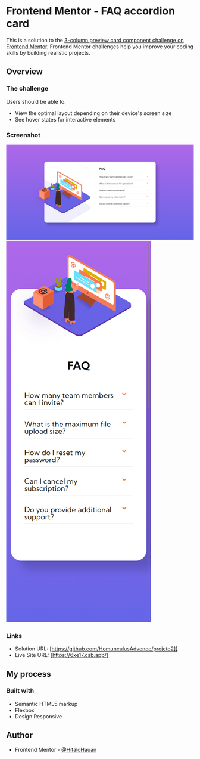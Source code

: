 # Frontend Mentor - FAQ accordion card

This is a solution to the [3-column preview card component challenge on Frontend Mentor](https://www.frontendmentor.io/challenges/3column-preview-card-component-pH92eAR2-). Frontend Mentor challenges help you improve your coding skills by building realistic projects.

## Overview

### The challenge

Users should be able to:

- View the optimal layout depending on their device's screen size
- See hover states for interactive elements

### Screenshot

![](/screenshot.jpg)
![](./screenshot2.jpg)


### Links

- Solution URL: [https://github.com/HomunculusAdvence/projeto2]]
- Live Site URL: [https://6xe17.csb.app/]

## My process

### Built with

- Semantic HTML5 markup
- Flexbox
- Design Responsive

## Author

- Frontend Mentor - [@HitaloHauan](https://www.frontendmentor.io/profile/HomunculusAdvence)